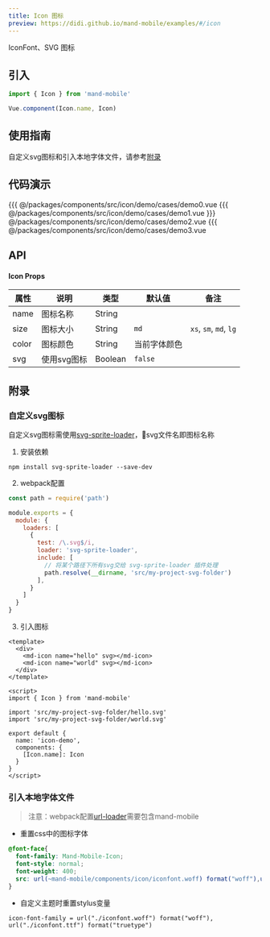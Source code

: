 ```yaml
---
title: Icon 图标
preview: https://didi.github.io/mand-mobile/examples/#/icon
---
```


IconFont、SVG 图标

## 引入

```javascript
import { Icon } from 'mand-mobile'

Vue.component(Icon.name, Icon)
```

## 使用指南

自定义svg图标和引入本地字体文件，请参考<a href="javascript:jumpAnchor('附录')">附录</a>

## 代码演示
<!-- DEMO -->
<MDDemoWrapper single>
<!-- left wrapper -->
{{{ @/packages/components/src/icon/demo/cases/demo0.vue
</MDDemoWrapper>

<MDDemoWrapper>
{{{ @/packages/components/src/icon/demo/cases/demo1.vue
}}} @/packages/components/src/icon/demo/cases/demo2.vue
{{{ @/packages/components/src/icon/demo/cases/demo3.vue
</MDDemoWrapper>

## API

#### Icon Props
|属性 | 说明 | 类型 | 默认值| 备注|
|----|-----|------|------|------|
|name|图标名称|String| | |
|size|图标大小|String|`md`|`xs`, `sm`, `md`, `lg`|
|color|图标颜色|String|当前字体颜色||
|svg <MDPlatformTag web/>|使用svg图标|Boolean|`false`| |

## 附录

### 自定义svg图标
<MDPlatformTag web/>

自定义svg图标需使用<a href="https://github.com/kisenka/svg-sprite-loader" target="_blank">svg-sprite-loader</a>，svg文件名即图标名称

1. 安装依赖

```shell
npm install svg-sprite-loader --save-dev
```

2. webpack配置

```javascript
const path = require('path')

module.exports = {
  module: {
    loaders: [
      {
        test: /\.svg$/i,
        loader: 'svg-sprite-loader',
        include: [
          // 将某个路径下所有svg交给 svg-sprite-loader 插件处理
          path.resolve(__dirname, 'src/my-project-svg-folder')
        ],
      }
    ]
  }
}
```
3. 引入图标

```vue
<template>
  <div>
    <md-icon name="hello" svg></md-icon>
    <md-icon name="world" svg></md-icon>
  </div>
</template>

<script>
import { Icon } from 'mand-mobile'

import 'src/my-project-svg-folder/hello.svg'
import 'src/my-project-svg-folder/world.svg'

export default {
  name: 'icon-demo',
  components: {
    [Icon.name]: Icon
  }
}
</script>
```

### 引入本地字体文件

> 注意：webpack配置[url-loader](https://github.com/webpack-contrib/url-loader)需要包含mand-mobile 

* 重置css中的图标字体  

```css
@font-face{
  font-family: Mand-Mobile-Icon;
  font-style: normal;
  font-weight: 400;
  src: url(~mand-mobile/components/icon/iconfont.woff) format("woff"),url(~mand-mobile/components/icon/iconfont.woff) format("truetype")
}
``` 

* 自定义主题时重置stylus变量

```stylus
icon-font-family = url("./iconfont.woff") format("woff"), url("./iconfont.ttf") format("truetype")
```